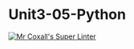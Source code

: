 # Unit3-05-Python
[![Mr Coxall's Super Linter](https://github.com/ICS3U-C-Programming-TonyT/Unit3-05-Python/workflows/Mr%20Coxall's%20Super%20Linter/badge.svg)](https://github.com/ICS3U-C-Programming-TonyT/Unit3-05-Python/actions/)
